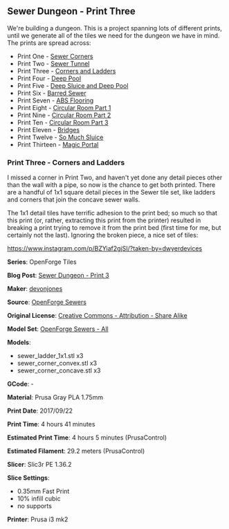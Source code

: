 ## Sewer Dungeon - Print Three

We're building a dungeon. This is a project spanning lots of different prints, until
we generate all of the tiles we need for the dungeon we have in mind. The prints
are spread across:

 - Print One - [Sewer Corners](http://www.dwyerdevices.com/2017/09/24/sewer-dungeon-print-one/)
 - Print Two - [Sewer Tunnel](http://www.dwyerdevices.com/2017/09/24/sewer-dungeon-print-two/)
 - Print Three - [Corners and Ladders](http://www.dwyerdevices.com/2017/09/24/sewer-dungeon-print-three/)
 - Print Four - [Deep Pool](http://www.dwyerdevices.com/2017/09/24/sewer-dungeon-print-4/)
 - Print Five - [Deep Sluice and Deep Pool](http://www.dwyerdevices.com/2017/09/29/sewer-dungeon-print-five/)
 - Print Six - [Barred Sewer](http://www.dwyerdevices.com/2017/09/29/sewer-dungeon-print-six/)
 - Print Seven - [ABS Flooring](http://www.dwyerdevices.com/2017/09/29/sewer-dungeon-print-seven/)
 - Print Eight - [Circular Room Part 1](http://www.dwyerdevices.com/2017/10/02/sewer-dungeon-print-eight/)
 - Print Nine - [Circular Room Part 2](http://www.dwyerdevices.com/2017/10/03/sewer-dungeon-print-nine/)
 - Print Ten - [Circular Room Part 3](http://www.dwyerdevices.com/2017/10/05/sewer-dungeon-print-ten/)
 - Print Eleven - [Bridges](http://www.dwyerdevices.com/2017/10/06/sewer-dungeon-print-eleven/)
 - Print Twelve - [So Much Sluice](http://www.dwyerdevices.com/2017/10/08/sewer-dungeon-print-twelve/)
 - Print Thirteen - [Magic Portal](http://www.dwyerdevices.com/2017/10/14/sewer-dungeon-print-thirteen/)

### Print Three - Corners and Ladders

I missed a corner in Print Two, and haven't yet done any detail pieces other than the
wall with a pipe, so now is the chance to get both printed. There are a handful of 1x1 square
detail pieces in the Sewer tile set, like ladders and corners that join the concave sewer walls.

The 1x1 detail tiles have terrific adhesion to the print bed; so much so that this print (or, rather, extracting this print from the
printer) resulted in breaking a print trying to remove it from the print bed (first time
for me, but certainly not the last). Ignoring the broken piece, a nice set of tiles:

https://www.instagram.com/p/BZYiaf2gjSI/?taken-by=dwyerdevices




**Series**: OpenForge Tiles

**Blog Post**: [Sewer Dungeon - Print 3](http://www.dwyerdevices.com/2017/09/24/sewer-dungeon-print-three/)

**Maker**: [devonjones](https://www.thingiverse.com/devonjones)

**Source**: [OpenForge Sewers](https://www.thingiverse.com/thing:922445)

**Original License**: [Creative Commons - Attribution - Share Alike](http://creativecommons.org/licenses/by-sa/3.0/)

**Model Set**: [OpenForge Sewers - All](https://www.thingiverse.com/thing:922445/zip)

**Models**: 

 - sewer_ladder_1x1.stl x3
 - sewer_corner_convex.stl x3
 - sewer_corner_concave.stl x3

**GCode**: -

**Material**: Prusa Gray PLA 1.75mm

**Print Date**: 2017/09/22

**Print Time**: 4 hours 41 minutes

**Estimated Print Time**: 4 hours 5 minutes (PrusaControl)

**Estimated Filament**: 29.2 meters (PrusaControl)

**Slicer**: Slic3r PE 1.36.2

**Slice Settings**:

 - 0.35mm Fast Print
 - 10% infill cubic
 - no supports

**Printer**: Prusa i3 mk2